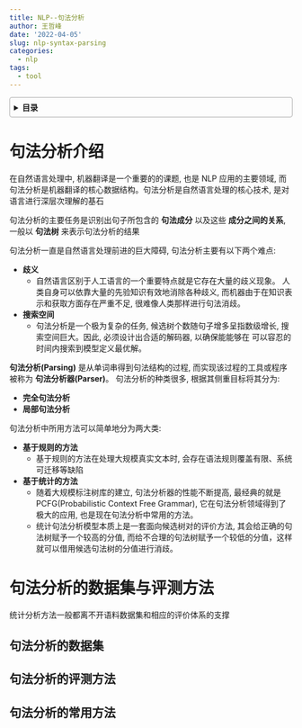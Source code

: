 ```yaml
---
title: NLP--句法分析
author: 王哲峰
date: '2022-04-05'
slug: nlp-syntax-parsing 
categories:
  - nlp
tags:
  - tool
---
```


<style>
details {
    border: 1px solid #aaa;
    border-radius: 4px;
    padding: .5em .5em 0;
}
summary {
    font-weight: bold;
    margin: -.5em -.5em 0;
    padding: .5em;
}
details[open] {
    padding: .5em;
}
details[open] summary {
    border-bottom: 1px solid #aaa;
    margin-bottom: .5em;
}
</style>

<details><summary>目录</summary><p>

- [句法分析介绍](#句法分析介绍)
- [句法分析的数据集与评测方法](#句法分析的数据集与评测方法)
  - [句法分析的数据集](#句法分析的数据集)
  - [句法分析的评测方法](#句法分析的评测方法)
  - [句法分析的常用方法](#句法分析的常用方法)
</p></details><p></p>

# 句法分析介绍

在自然语言处理中, 机器翻译是一个重要的的课题, 也是 NLP 应用的主要领域, 
而句法分析是机器翻译的核心数据结构。句法分析是自然语言处理的核心技术, 
是对语言进行深层次理解的基石

句法分析的主要任务是识别出句子所包含的 **句法成分** 以及这些 **成分之间的关系**, 
一般以 **句法树** 来表示句法分析的结果

句法分析一直是自然语言处理前进的巨大障碍, 句法分析主要有以下两个难点:

- **歧义**
    - 自然语言区别于人工语言的一个重要特点就是它存在大量的歧义现象。
      人类自身可以依靠大量的先验知识有效地消除各种歧义, 
      而机器由于在知识表示和获取方面存在严重不足, 很难像人类那样进行句法消歧。
- **搜索空间**
    - 句法分析是一个极为复杂的任务, 候选树个数随句子增多呈指数级增长, 
      搜索空间巨大。因此, 必须设计出合适的解码器, 以确保能能够在
      可以容忍的时间内搜索到模型定义最优解。

**句法分析(Parsing)** 是从单词串得到句法结构的过程, 
而实现该过程的工具或程序被称为 **句法分析器(Parser)**。
句法分析的种类很多, 根据其侧重目标将其分为:

- **完全句法分析**
- **局部句法分析**


句法分析中所用方法可以简单地分为两大类:

* **基于规则的方法**
    - 基于规则的方法在处理大规模真实文本时, 会存在语法规则覆盖有限、系统可迁移等缺陷
* **基于统计的方法**
    - 随着大规模标注树库的建立, 句法分析器的性能不断提高, 
      最经典的就是 PCFG(Probabilistic Context Free Grammar), 
      它在句法分析领域得到了极大的应用, 也是现在句法分析中常用的方法。
    - 统计句法分析模型本质上是一套面向候选树对的评价方法, 其会给正确的句法树赋予一个较高的分值, 
      而给不合理的句法树赋予一个较低的分值，这样就可以借用候选句法树的分值进行消歧。

# 句法分析的数据集与评测方法

统计分析方法一般都离不开语料数据集和相应的评价体系的支撑

## 句法分析的数据集


## 句法分析的评测方法


## 句法分析的常用方法

